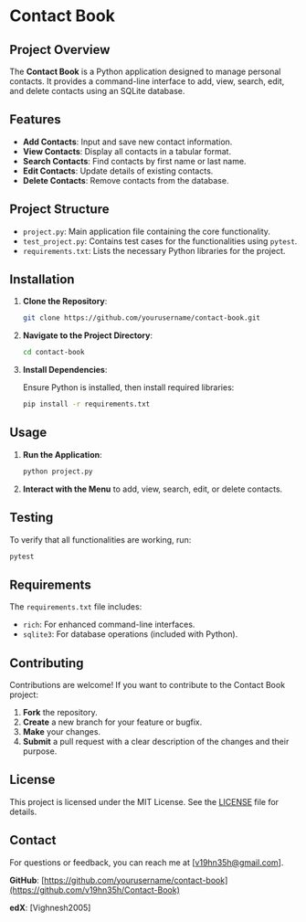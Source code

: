 # Contact Book

## Project Overview

The **Contact Book** is a Python application designed to manage personal contacts. It provides a command-line interface to add, view, search, edit, and delete contacts using an SQLite database.

## Features

- **Add Contacts**: Input and save new contact information.
- **View Contacts**: Display all contacts in a tabular format.
- **Search Contacts**: Find contacts by first name or last name.
- **Edit Contacts**: Update details of existing contacts.
- **Delete Contacts**: Remove contacts from the database.

## Project Structure

- `project.py`: Main application file containing the core functionality.
- `test_project.py`: Contains test cases for the functionalities using `pytest`.
- `requirements.txt`: Lists the necessary Python libraries for the project.

## Installation

1. **Clone the Repository**:

    ```bash
    git clone https://github.com/yourusername/contact-book.git
    ```

2. **Navigate to the Project Directory**:

    ```bash
    cd contact-book
    ```

3. **Install Dependencies**:

    Ensure Python is installed, then install required libraries:

    ```bash
    pip install -r requirements.txt
    ```

## Usage

1. **Run the Application**:

    ```bash
    python project.py
    ```

2. **Interact with the Menu** to add, view, search, edit, or delete contacts.

## Testing

To verify that all functionalities are working, run:

```bash
pytest
```

## Requirements

The `requirements.txt` file includes:

- `rich`: For enhanced command-line interfaces.
- `sqlite3`: For database operations (included with Python).

## Contributing

Contributions are welcome! If you want to contribute to the Contact Book project:

1. **Fork** the repository.
2. **Create** a new branch for your feature or bugfix.
3. **Make** your changes.
4. **Submit** a pull request with a clear description of the changes and their purpose.

## License

This project is licensed under the MIT License. See the [LICENSE](LICENSE) file for details.

## Contact

For questions or feedback, you can reach me at [v19hn35h@gmail.com].

**GitHub**: [https://github.com/yourusername/contact-book](https://github.com/v19hn35h/Contact-Book)

**edX**: [Vighnesh2005]
